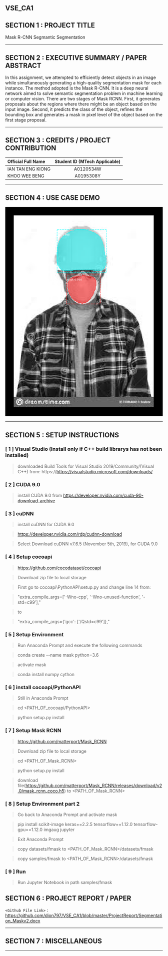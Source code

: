 VSE_CA1
---

## SECTION 1 : PROJECT TITLE
Mask R-CNN Segmantic Segmentation

---
## SECTION 2 : EXECUTIVE SUMMARY / PAPER ABSTRACT
In this assignment, we attempted to efficiently detect objects in an image while simultaneously generating a high-quality segmentation mask for each instance. 
The method adopted is the Mask R-CNN. It is a deep neural network aimed to solve semantic segmentation problem in machine learning or computer vision. There are two stages of Mask RCNN. 
First, it generates proposals about the regions where there might be an object based on the input image. Second, it predicts the class of the object, refines the bounding box and generates a mask in pixel level of the object based on the first stage proposal.  

---
## SECTION 3 : CREDITS / PROJECT CONTRIBUTION

| Official Full Name  | Student ID (MTech Applicable)  | 
| :------------ |:---------------:| 
| IAN TAN ENG KIONG | A0120534W | 
| KHOO WEE BENG | A0195308Y | 



---
## SECTION 4 : USE CASE DEMO

![Splash image labelled](https://github.com/dion797/VSE_CA1/blob/master/Miscellaneous/sample.png)

---
## SECTION 5 : SETUP INSTRUCTIONS
### [ 1 ] Visual Studio (Install only if C++ build librarys has not been installed)

> downloaded Build Tools for Visual Studio 2019/Community/(Visual C++) from: https://https://visualstudio.microsoft.com/downloads/

### [ 2 ] CUDA 9.0

> install CUDA 9.0 from https://developer.nvidia.com/cuda-90-download-archive

### [ 3 ] cuDNN 

> install cuDNN for CUDA 9.0 

> https://developer.nvidia.com/rdp/cudnn-download

> Select Download cuDNN v7.6.5 (November 5th, 2019), for CUDA 9.0

### [ 4 ] Setup cocoapi 

> https://github.com/cocodataset/cocoapi

> Download zip file to local storage

> First go to cocoapi\PythonAPI\setup.py and change line 14 from:

> "extra_compile_args=['-Wno-cpp', '-Wno-unused-function', '-std=c99'],"

> to

> "extra_compile_args={'gcc': ['/Qstd=c99']},"

### [ 5 ] Setup Environment 

> Run Anaconda Prompt and execute the following commands

> conda create --name mask python=3.6

> activate mask

> conda install numpy cython

### [ 6 ] install cocoapi/PythonAPI 

> Still in Anaconda Prompt

> cd <PATH_OF_cocoapi/PythonAPI>

> python setup.py install

### [ 7 ] Setup Mask RCNN

> https://github.com/matterport/Mask_RCNN

> Download zip file to local storage

> cd <PATH_OF_Mask_RCNN>

> python setup.py install

> download file(https://github.com/matterport/Mask_RCNN/releases/download/v2.0/mask_rcnn_coco.h5) to <PATH_OF_Mask_RCNN>

### [ 8 ] Setup Environment part 2

> Go back to Anaconda Prompt and activate mask

> pip install scikit-image keras==2.2.5 tensorflow==1.12.0 tensorflow-gpu==1.12.0 imgaug jupyter

> Exit Anaconda Prompt 

> copy datasets/fmask to <PATH_OF_Mask_RCNN>/datasets/fmask

> copy samples/fmask to <PATH_OF_Mask_RCNN>/datasets/fmask

### [ 9 ] Run

> Run Jupyter Notebook in path samples/fmask

## SECTION 6 : PROJECT REPORT / PAPER

`<Github File Link>` : <https://github.com/dion797/VSE_CA1/blob/master/ProjectReport/Segmentation_Maskv2.docx>

---
## SECTION 7 : MISCELLANEOUS

---
